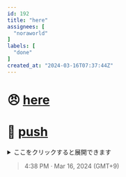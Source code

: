 ```yaml
---
id: 192
title: "here"
assignees: [
  "noraworld"
]
labels: [
  "done"
]
created_at: "2024-03-16T07:37:44Z"
---
```


# 😠 [here](https://github.com/noraworld/github-actions-sandbox/issues/192)
# 🐯 [push](https://github.com/noraworld/github-actions-sandbox/issues/191)
<details><summary>ここをクリックすると展開できます</summary><br>

このタスクの内容は [`push/push/push/push-.md`](https://github.com/noraworld/github-actions-sandbox/blob/3c8d03de7df792fdd5b3430590a7038312a083da/push/push/push/push-.md) ([main](https://github.com/noraworld/github-actions-sandbox/blob/main/push/push/push/push-.md)) に保存されました。

> 4:38 PM · Mar 16, 2024 (GMT+9)
</details>


> 4:38 PM · Mar 16, 2024 (GMT+9)
